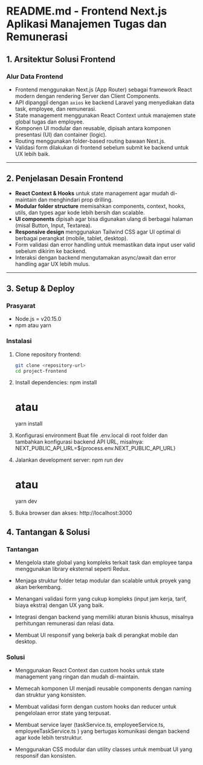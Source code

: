 # README.md - Frontend Next.js Aplikasi Manajemen Tugas dan Remunerasi

## 1. Arsitektur Solusi Frontend

### Alur Data Frontend

- Frontend menggunakan Next.js (App Router) sebagai framework React modern dengan rendering Server dan Client Components.
- API dipanggil dengan `axios` ke backend Laravel yang menyediakan data task, employee, dan remunerasi.
- State management menggunakan React Context untuk manajemen state global tugas dan employee.
- Komponen UI modular dan reusable, dipisah antara komponen presentasi (UI) dan container (logic).
- Routing menggunakan folder-based routing bawaan Next.js.
- Validasi form dilakukan di frontend sebelum submit ke backend untuk UX lebih baik.

---

## 2. Penjelasan Desain Frontend

- **React Context & Hooks** untuk state management agar mudah di-maintain dan menghindari prop drilling.
- **Modular folder structure** memisahkan components, context, hooks, utils, dan types agar kode lebih bersih dan scalable.
- **UI components** dipisah agar bisa digunakan ulang di berbagai halaman (misal Button, Input, Textarea).
- **Responsive design** menggunakan Tailwind CSS agar UI optimal di berbagai perangkat (mobile, tablet, desktop).
- Form validasi dan error handling untuk memastikan data input user valid sebelum dikirim ke backend.
- Interaksi dengan backend mengutamakan async/await dan error handling agar UX lebih mulus.

---

## 3. Setup & Deploy

### Prasyarat

- Node.js = v20.15.0
- npm atau yarn

### Instalasi

1. Clone repository frontend:

   ```bash
   git clone <repository-url>
   cd project-frontend

   ```

2. Install dependencies:
   npm install

   # atau

   yarn install

3. Konfigurasi environment
   Buat file .env.local di root folder dan tambahkan konfigurasi backend API URL, misalnya:
   NEXT_PUBLIC_API_URL=${process.env.NEXT_PUBLIC_API_URL}

4. Jalankan development server:
   npm run dev

   # atau

   yarn dev

5. Buka browser dan akses:
   http://localhost:3000

## 4. Tantangan & Solusi

### Tantangan

- Mengelola state global yang kompleks terkait task dan employee tanpa menggunakan library eksternal seperti Redux.

- Menjaga struktur folder tetap modular dan scalable untuk proyek yang akan berkembang.

- Menangani validasi form yang cukup kompleks (input jam kerja, tarif, biaya ekstra) dengan UX yang baik.

- Integrasi dengan backend yang memiliki aturan bisnis khusus, misalnya perhitungan remunerasi dan relasi data.

- Membuat UI responsif yang bekerja baik di perangkat mobile dan desktop.

### Solusi

- Menggunakan React Context dan custom hooks untuk state management yang ringan dan mudah di-maintain.

- Memecah komponen UI menjadi reusable components dengan naming dan struktur yang konsisten.

- Membuat validasi form dengan custom hooks dan reducer untuk pengelolaan error state yang terpusat.

- Membuat service layer (taskService.ts, employeeService.ts, employeeTaskService.ts ) yang bertugas komunikasi dengan backend agar kode lebih terstruktur.

- Menggunakan CSS modular dan utility classes untuk membuat UI yang responsif dan konsisten.
